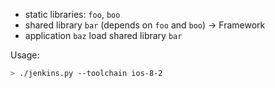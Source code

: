 * static libraries: `foo`, `boo`
* shared library `bar` (depends on `foo` and `boo`) -> Framework
* application `baz` load shared library `bar`

Usage:
```bash
> ./jenkins.py --toolchain ios-8-2
```
